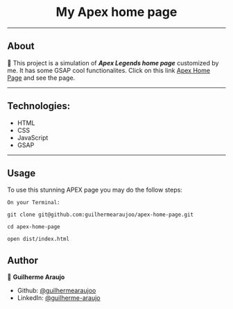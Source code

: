 <h1 align="center">My Apex home page</h1>

---
## About
:rocket: This project is a simulation of _**Apex Legends home page**_ customized by me. It has some GSAP cool functionalites. Click on this link [Apex Home Page](https://guilhermearaujoo.github.io/apex-home-page/dist/index.html) and see the page.

---
## Technologies:
* HTML
* CSS
* JavaScript
* GSAP

---
## Usage
To use this stunning APEX page you may do the follow steps:
```
On your Terminal:

git clone git@github.com:guilhermearaujoo/apex-home-page.git

cd apex-home-page

open dist/index.html
```
## Author
👤 **Guilherme Araujo**

- Github: [@guilhermearaujoo](https://github.com/guilhermearaujoo)
- LinkedIn: [@guilherme-araujo](https://www.linkedin.com/in/guilherme-araujo-644b6419b/)

